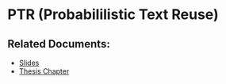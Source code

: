 # PTR (Probabililistic Text Reuse)

## Related Documents:

* [Slides](docs/WilliamLi-PTR-Slides.pdf)
* [Thesis Chapter](docs/WilliamLi-PTR-ThesisChapter.pdf)




